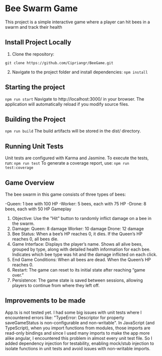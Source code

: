 # Bee Swarm Game

This project is a simple interactive game where a player can hit bees in a swarm and track their health

## Install Project Locally

1. Clone the repository:

  `git clone https://github.com/Cipriangr/BeeGame.git`


2. Navigate to the project folder and install dependencies:
  `npm install`


## Starting the project
  `npm run start`
  Navigate to http://localhost:3000/ in your browser. The application will automatically reload if you modify source files.

## Building the Project
  `npm run build`
  The build artifacts will be stored in the dist/ directory.

## Running Unit Tests
  Unit tests are configured with Karma and Jasmine. To execute the tests, run: `npm run test`
  To generate a coverage report, use: `npm run test:coverage`

## Game Overview
  The bee swarm in this game consists of three types of bees:

  -Queen: 1 bee with 100 HP
  -Worker: 5 bees, each with 75 HP
  -Drone: 8 bees, each with 50 HP
  Gameplay
  1. Objective: Use the "Hit" button to randomly inflict damage on a bee in the swarm.
  2. Damage:
      Queen: 8 damage
      Worker: 10 damage
      Drone: 12 damage
  3. Bee Status:
      When a bee’s HP reaches 0, it dies.
      If the Queen’s HP reaches 0, all bees die.
  4. Game Interface:
      Displays the player’s name.
      Shows all alive bees, grouped by type, along with detailed health information for each bee.
      Indicates which bee type was hit and the damage inflicted on each click.
  5. End Game Conditions:
      When all bees are dead.
      When the Queen’s HP reaches 0.
  6. Restart: The game can reset to its initial state after reaching “game over.”
  7. Persistence: The game state is saved between sessions, allowing players to continue from where they left off.

## Improvements to be made
  App.ts is not tested yet. I had some big issues with unit tests where I encountered errors like: "TypeError: Descriptor for property saveGameStatus is non-configurable and non-writable". In JavaScript (and TypeScript), when you import functions from modules, those imports are read-only bindings and since I used many imports to make the app more alike angular, I encountered this problem in almost every unit test file. So I added dependency injection for testability, enabling mock/stub injection to isolate functions in unit tests and avoid issues with non-writable imports.